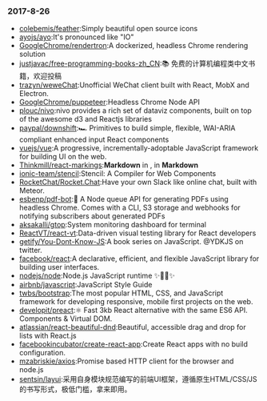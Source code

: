 ### 2017-8-26 
* [colebemis/feather](https://github.com//colebemis/feather):Simply beautiful open source icons 
* [ayojs/ayo](https://github.com//ayojs/ayo):It's pronounced like "IO" 
* [GoogleChrome/rendertron](https://github.com//GoogleChrome/rendertron):A dockerized, headless Chrome rendering solution 
* [justjavac/free-programming-books-zh_CN](https://github.com//justjavac/free-programming-books-zh_CN):📚 免费的计算机编程类中文书籍，欢迎投稿 
* [trazyn/weweChat](https://github.com//trazyn/weweChat):Unofficial WeChat client built with React, MobX and Electron. 
* [GoogleChrome/puppeteer](https://github.com//GoogleChrome/puppeteer):Headless Chrome Node API 
* [plouc/nivo](https://github.com//plouc/nivo):nivo provides a rich set of dataviz components, built on top of the awesome d3 and Reactjs libraries 
* [paypal/downshift](https://github.com//paypal/downshift):🏎 Primitives to build simple, flexible, WAI-ARIA compliant enhanced input React components 
* [vuejs/vue](https://github.com//vuejs/vue):A progressive, incrementally-adoptable JavaScript framework for building UI on the web. 
* [Thinkmill/react-markings](https://github.com//Thinkmill/react-markings):**Markdown** in <Components/>, <Components/> in **Markdown** 
* [ionic-team/stencil](https://github.com//ionic-team/stencil):Stencil: A Compiler for Web Components 
* [RocketChat/Rocket.Chat](https://github.com//RocketChat/Rocket.Chat):Have your own Slack like online chat, built with Meteor. 
* [esbenp/pdf-bot](https://github.com//esbenp/pdf-bot):🤖 A Node queue API for generating PDFs using headless Chrome. Comes with a CLI, S3 storage and webhooks for notifying subscribers about generated PDFs 
* [aksakalli/gtop](https://github.com//aksakalli/gtop):System monitoring dashboard for terminal 
* [ReactVT/react-vt](https://github.com//ReactVT/react-vt):Data-driven visual testing library for React developers 
* [getify/You-Dont-Know-JS](https://github.com//getify/You-Dont-Know-JS):A book series on JavaScript. @YDKJS on twitter. 
* [facebook/react](https://github.com//facebook/react):A declarative, efficient, and flexible JavaScript library for building user interfaces. 
* [nodejs/node](https://github.com//nodejs/node):Node.js JavaScript runtime ✨🐢🚀✨ 
* [airbnb/javascript](https://github.com//airbnb/javascript):JavaScript Style Guide 
* [twbs/bootstrap](https://github.com//twbs/bootstrap):The most popular HTML, CSS, and JavaScript framework for developing responsive, mobile first projects on the web. 
* [developit/preact](https://github.com//developit/preact):⚛️ Fast 3kb React alternative with the same ES6 API. Components & Virtual DOM. 
* [atlassian/react-beautiful-dnd](https://github.com//atlassian/react-beautiful-dnd):Beautiful, accessible drag and drop for lists with React.js 
* [facebookincubator/create-react-app](https://github.com//facebookincubator/create-react-app):Create React apps with no build configuration. 
* [mzabriskie/axios](https://github.com//mzabriskie/axios):Promise based HTTP client for the browser and node.js 
* [sentsin/layui](https://github.com//sentsin/layui):采用自身模块规范编写的前端UI框架，遵循原生HTML/CSS/JS的书写形式，极低门槛，拿来即用。 
